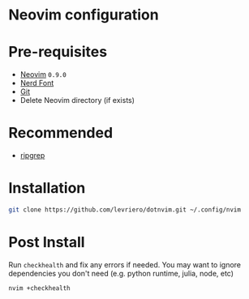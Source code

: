 Neovim configuration
===

# Pre-requisites

- [Neovim](https://github.com/neovim/neovim/releases/tag/v0.9.0) `0.9.0`
- [Nerd Font](https://www.nerdfonts.com/)
- [Git](https://git-scm.com/downloads)
- Delete Neovim directory (if exists)

# Recommended

- [ripgrep](https://github.com/BurntSushi/ripgrep)

# Installation

```bash
git clone https://github.com/levriero/dotnvim.git ~/.config/nvim
```

# Post Install

Run `checkhealth` and fix any errors if needed. You may want to ignore dependencies you don't need (e.g. python runtime, julia, node, etc)

```bash
nvim +checkhealth
```
